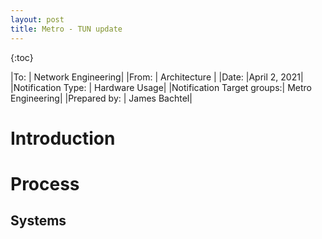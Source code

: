 ```yaml
---
layout: post
title: Metro - TUN update 
---
```

{:toc}


|To:                        | Network Engineering|
|From:                      | Architecture |
|Date:                      |April 2, 2021|
|Notification Type:         | Hardware Usage|
|Notification Target groups:| Metro Engineering|
|Prepared by:               | James Bachtel|

# Introduction

# Process

## Systems

